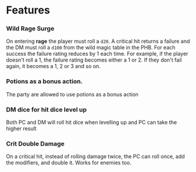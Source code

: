 
# Features

### Wild Rage Surge

On entering **rage** the player must roll a `d20`. A critical hit returns a failure and the DM must roll a `d100` from the wild magic table in the PHB. For each success the failure rating reduces by 1 each time. For example, if the player doesn't roll a 1, the failure rating becomes either a 1 or 2. If they don't fail again, it becomes a 1, 2 or 3 and so on. 

### Potions as a bonus action.

The party are allowed to use potions as a bonus action

### DM dice for hit dice level up

Both PC and DM will roll hit dice when levelling up and PC can take the higher result


### Crit Double Damage

On a critical hit, instead of rolling damage twice, the PC can roll once, add the modifiers, and double it. Works for enemies too. 

